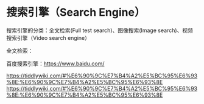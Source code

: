 # 搜索引擎（Search Engine）
搜索引擎的分类：全文检索(Full test search)、图像搜索(Image search)、视频搜索引擎（Video search engine）

全文检索：

百度搜索引擎：https://www.baidu.com/

https://tiddlywiki.com/#%E6%90%9C%E7%B4%A2%E5%BC%95%E6%93%8E:%E6%90%9C%E7%B4%A2%E5%BC%95%E6%93%8E
https://tiddlywiki.com/#%E6%90%9C%E7%B4%A2%E5%BC%95%E6%93%8E:%E6%90%9C%E7%B4%A2%E5%BC%95%E6%93%8E

